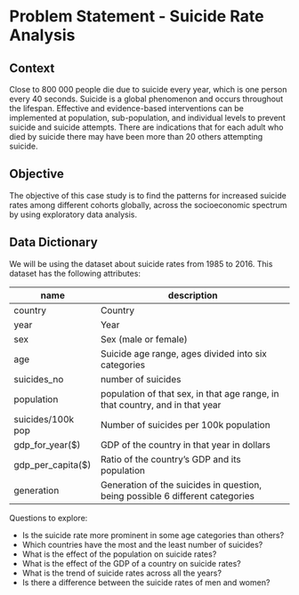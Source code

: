 # Problem Statement - Suicide Rate Analysis

## Context
Close to 800 000 people die due to suicide every year, which is one person every 40 seconds. Suicide is a global phenomenon and occurs throughout the lifespan. Effective and evidence-based interventions can be implemented at population, sub-population, and individual levels to prevent suicide and suicide attempts. There are indications that for each adult who died by suicide there may have been more than 20 others attempting suicide.

## Objective
The objective of this case study is to find the patterns for increased suicide rates among different cohorts globally, across the socioeconomic spectrum by using exploratory data analysis.

## Data Dictionary
We will be using the dataset about suicide rates from 1985 to 2016. This dataset has the following attributes:

name | description
-----|------------
country | Country
year | Year
sex | Sex (male or female)
age | Suicide age range, ages divided into six categories
suicides_no | number of suicides
population | population of that sex, in that age range, in that country, and in that year
suicides/100k pop | Number of suicides per 100k population
gdp_for_year($) | GDP of the country in that year in dollars
gdp_per_capita($) | Ratio of the country’s GDP and its population
generation | Generation of the suicides in question, being possible 6 different categories

Questions to explore:
* Is the suicide rate more prominent in some age categories than others?
* Which countries have the most and the least number of suicides?
* What is the effect of the population on suicide rates?
* What is the effect of the GDP of a country on suicide rates?
* What is the trend of suicide rates across all the years?
* Is there a difference between the suicide rates of men and women?